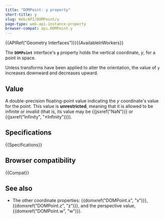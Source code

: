 ```yaml
---
title: "DOMPoint: y property"
short-title: y
slug: Web/API/DOMPoint/y
page-type: web-api-instance-property
browser-compat: api.DOMPoint.y
---
```


{{APIRef("Geometry Interfaces")}}{{AvailableInWorkers}}

The **`DOMPoint`** interface's
**`y`** property holds the vertical coordinate, _y_,
for a point in space.

Unless transforms have been applied to alter the
orientation, the value of `y` increases downward and decreases upward.

## Value

A double-precision floating-point value indicating the _y_ coordinate's value
for the point. This value is **unrestricted**, meaning that it is allowed
to be infinite or invalid (that is, its value may be {{jsxref("NaN")}} or
{{jsxref("Infinity", "±Infinity")}}).

## Specifications

{{Specifications}}

## Browser compatibility

{{Compat}}

## See also

- The other coordinate properties: {{domxref("DOMPoint.x", "x")}},
  {{domxref("DOMPoint.z", "z")}}, and the perspective value, {{domxref("DOMPoint.w", "w")}}.

